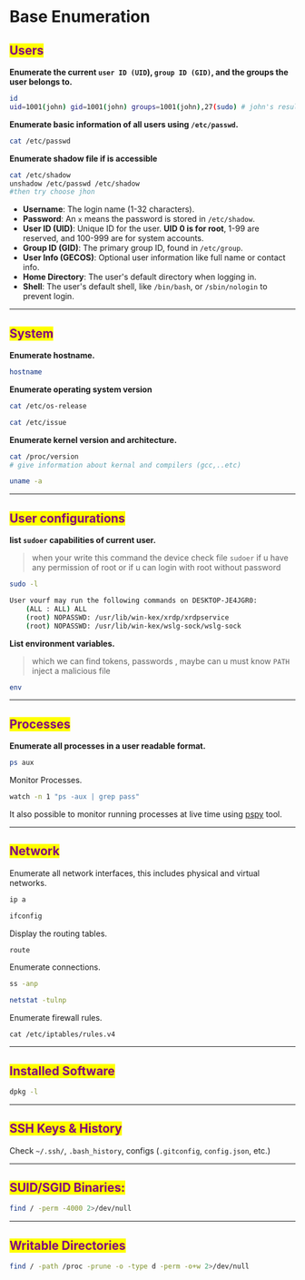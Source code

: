 # Base Enumeration

## <mark style="color:purple;">Users</mark>

**Enumerate the current `user ID (UID`), `group ID (GID)`, and the groups the user belongs to.**

```bash
id
uid=1001(john) gid=1001(john) groups=1001(john),27(sudo) # john's result
```

**Enumerate basic information of all users using `/etc/passwd`.**

```bash
cat /etc/passwd
```

**Enumerate shadow file if is accessible**

```bash
cat /etc/shadow
unshadow /etc/passwd /etc/shadow
#then try choose jhon
```

* **Username**: The login name (1-32 characters).
* **Password**: An `x` means the password is stored in `/etc/shadow`.
* **User ID (UID)**: Unique ID for the user. **UID 0 is for root**, 1-99 are reserved, and 100-999 are for system accounts.
* **Group ID (GID)**: The primary group ID, found in `/etc/group`.
* **User Info (GECOS)**: Optional user information like full name or contact info.
* **Home Directory**: The user's default directory when logging in.
* **Shell**: The user's default shell, like `/bin/bash`, or `/sbin/nologin` to prevent login.

***

## <mark style="color:purple;">System</mark>

**Enumerate hostname.**

```bash
hostname
```

**Enumerate operating system version**

```bash
cat /etc/os-release
```

```bash
cat /etc/issue
```

**Enumerate kernel version and architecture.**

```bash
cat /proc/version
# give information about kernal and compilers (gcc,..etc)
```

```bash
uname -a
```

***

## <mark style="color:purple;">**User configurations**</mark>

**list `sudoer` capabilities of current user.**

> when your write this command the device check file `sudoer` if u have any permission of root or if u can login with root without password

```bash
sudo -l

User vourf may run the following commands on DESKTOP-JE4JGR0:
    (ALL : ALL) ALL
    (root) NOPASSWD: /usr/lib/win-kex/xrdp/xrdpservice
    (root) NOPASSWD: /usr/lib/win-kex/wslg-sock/wslg-sock
```

**List environment variables.**

> which we can find tokens, passwords , maybe can u must know `PATH` inject a malicious file

```bash
env
```

***

## <mark style="color:purple;">**Processes**</mark>

**Enumerate all processes in a user readable format.**

```bash
ps aux
```

Monitor Processes.

```bash
watch -n 1 "ps -aux | grep pass"
```

It also possible to monitor running processes at live time using [pspy](https://github.com/DominicBreuker/pspy) tool.

***

## <mark style="color:purple;">Network</mark>

Enumerate all network interfaces, this includes physical and virtual networks.

```bash
ip a
```

```bash
ifconfig
```

Display the routing tables.

```bash
route
```

Enumerate connections.

```bash
ss -anp
```

```bash
netstat -tulnp
```

Enumerate firewall rules.

```
cat /etc/iptables/rules.v4
```

***

## <mark style="color:purple;">Installed Software</mark>

```bash
dpkg -l
```

***

## <mark style="color:purple;">SSH Keys & History</mark>

Check `~/.ssh/`, `.bash_history`, configs (`.gitconfig`, `config.json`, etc.)

***

## <mark style="color:purple;">SUID/SGID Binaries:</mark>

```bash
find / -perm -4000 2>/dev/null
```

***

## <mark style="color:purple;">Writable Directories</mark>

```bash
find / -path /proc -prune -o -type d -perm -o+w 2>/dev/null
```
